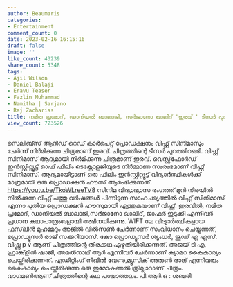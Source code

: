 ```yaml
---
author: Beaumaris
categories:
- Entertainment
comment_count: 0
date: 2023-02-16 16:15:16
draft: false
image: ''
like_count: 43239
share_count: 5348
tags:
- Ajil Wilson
- Daniel Balaji
- Eravu Teaser
- Fazlin Muhammad
- Namitha | Sarjano
- Raj Zacharias
title: നമിത പ്രമോദ്, ഡാനിയൽ ബാലാജി, സർജാനോ ഖാലിദ് 'ഇരവ് ' ടീസർ പുറത്തിറങ്ങി
view_count: 723526
---
```


സെലിബ്സ്‌ ആൻഡ് റെഡ് കാർപെറ്റ് പ്രോഡക്ഷനും വിഫ്റ്റ് സിനിമാസും ചേർന്ന് നിർമിക്കുന്ന ചിത്രമാണ് ഇരവ്. ചിത്രത്തിന്റെ ടീസർ പുറത്തിറങ്ങി. വിഫ്റ്റ് സിനിമാസ് ആദ്യമായി നിർമിക്കുന്ന ചിത്രമാണ് ഇരവ്. വെസ്റ്റ്‌ഫോർഡ് ഇൻസ്റ്റിറ്റ്യൂട്ട് ഓഫ് ഫിലിം ടെക്നോളജിയുടെ നിർമ്മാണ സംരംഭമാണ് വിഫ്റ്റ് സിനിമാസ്. ആദ്യമായിട്ടാണ് ഒരു ഫിലിം ഇൻസ്റ്റിറ്റ്യൂട്ട് വിദ്യാർത്ഥികൾക്ക് മാത്രമായി ഒരു പ്രൊഡക്ഷൻ ഹൗസ് ആരംഭിക്കുന്നത്. https://youtu.be/TkoWLreeTV8 സിനിമ വിദ്യാഭ്യാസ രംഗത്ത് മുൻ നിരയിൽ നിൽക്കുന്ന വിഫ്റ്റ് പത്തു വർഷങ്ങൾ പിന്നിടുന്ന സാഹചര്യത്തിൽ വിഫ്റ്റ് സിനിമാസ് എന്നാ പുതിയ പ്രൊഡക്ഷൻ ഹൗസുമായി എത്തുകയാണ് വിഫ്റ്റ്. ഇരവിൽ, നമിത പ്രമോദ്, ഡാനിയൽ ബാലാജി,സർജാനോ ഖാലിദ്, ജാഫർ ഇടുക്കി എന്നിവർ പ്രധാന കഥാപാത്രങ്ങളായി അഭിനയിക്കുന്നു. WIFT ലേ വിദ്യാർത്ഥികളായ ഫസ്‌ലിൻ മുഹമ്മദും അജിൽ വിൽസൺ ചേർന്നാണ് സംവിധാനം ചെയ്യുന്നത്, പ്രൊഡ്യൂസർ രാജ് സക്കറിയാസ്. കോ പ്രൊഡ്യൂസർ ശ്യംധർ, ജൂഡ് എ എസ്. വിഷ്ണു p v ആണ് ചിത്രത്തിന്റെ തിരക്കഥ എഴുതിയിരിക്കുന്നത്. അജയ് ടി എ, ഫ്രാങ്ക്‌ളിൻ ഷാജി, അമൽനാഥ് ആർ എന്നിവർ ചേർന്നാണ് ക്യാമറ കൈകാര്യം ചെയ്തിരിക്കുന്നത്. എഡിറ്റിംഗ് നിഖിൽ വേണു,മ്യൂസിക് അരുൺ രാജ് എന്നിവരും കൈകാര്യം ചെയ്തിരിക്കുന്നു.ഒരു ഇമോഷണൽ ത്രില്ലാറാണ് ചിത്രം. വാഗമൺആണ് ചിത്രത്തിന്റെ കഥ പശ്ചാത്തലം. പി.ആർ.ഒ : ശബരി